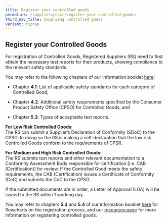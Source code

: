 ```yaml
---
title: Register your controlled goods
permalink: /suppliers/cpsr/register-your-controlled-goods/
third_nav_title: Supplying controlled goods
variant: tiptap
---
```

<h2>Register your Controlled Goods</h2>
<p>For registration of Controlled Goods, Registered Suppliers (RS) need to
first obtain the necessary test reports for their products, showing compliance
to the relevant safety standards.</p>
<p>You may refer to the following chapters of our information booklet <a href="/files/cps-info-booklet.pdf" rel="noopener noreferrer nofollow" target="_blank">here</a>:</p>
<ul data-tight="true" class="tight">
<li>
<p>Chapter <strong>4.1</strong>: List of applicable safety standards for each
category of Controlled Good,</p>
</li>
<li>
<p>Chapter <strong>4.2</strong>: Additional safety requirements specified
by the Consumer Product Safety Office (CPSO) for Controlled Goods, and</p>
</li>
<li>
<p>Chapter <strong>5.3</strong>: Types of acceptable test reports.</p>
</li>
</ul>
<p><strong>For Low Risk Controlled Goods:</strong>
<br>The RS can submit a Supplier’s Declaration of Conformity (SDoC) to the
CPSO. In doing so the RS is making a self-declaration that the low risk
Controlled Goods conform to the requirements of CPSR.</p>
<p><strong>For Medium and High Risk Controlled Goods:</strong>
<br>The RS submits test reports and other relevant documentation to a Conformity
Assessment Body responsible for certification [i.e. CAB (Certification)]
for review. If the Controlled Good meets the safety requirements, the CAB
(Certification) issues a Certificate of Conformity (CoC) and submits the
CoC to the CPSO.</p>
<p>If the submitted documents are in order, a Letter of Approval (LOA) will
be issued to the RS within 1 working day.</p>
<p>You may refer to chapters <strong>5.3</strong> and <strong>5.4</strong> of
our information booklet <a href="/files/cps-info-booklet.pdf" rel="noopener noreferrer nofollow" target="_blank">here</a> for flowcharts on the registration
process, and our <a href="/suppliers/cpsr/resources" rel="noopener noreferrer nofollow" target="_blank">resources page</a> for
more information on registering controlled goods.</p>
